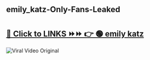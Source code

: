 
 ## emily_katz-Only-Fans-Leaked

# <h2><a href="https://clipsfans.com/emily_katz&ref=git">🔗 Click to LINKS ⏩⏩ 👉 🟢 emily katz </a></h2>

<a href="https://clipsfans.com/emily_katz&ref=git" rel="nofollow" data-target="animated-image.originalLink"><img src="https://i.ibb.co.com/xMMVF88/686577567.gif" alt="Viral Video Original" style="max-width: 100%; display: inline-block;" data-target="animated-image.originalImage"></a>
